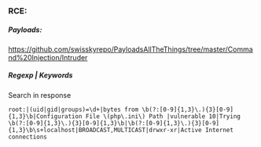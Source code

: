 ### RCE:

##### Payloads:
https://github.com/swisskyrepo/PayloadsAllTheThings/tree/master/Command%20Injection/Intruder

##### Regexp | Keywords
Search in response
```
root:|(uid|gid|groups)=\d+|bytes from \b(?:[0-9]{1,3}\.){3}[0-9]{1,3}\b|Configuration File \(php\.ini\) Path |vulnerable 10|Trying \b(?:[0-9]{1,3}\.){3}[0-9]{1,3}\b|\b(?:[0-9]{1,3}\.){3}[0-9]{1,3}\b\s+localhost|BROADCAST,MULTICAST|drwxr-xr|Active Internet connections
```
